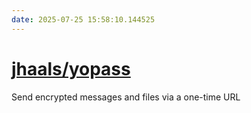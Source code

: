```yaml
---
date: 2025-07-25 15:58:10.144525
---
```


# [jhaals/yopass](https://github.com/jhaals/yopass)

Send encrypted messages and files via a one-time URL